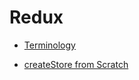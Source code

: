 # Redux

- [Terminology](./intro.md)

- [createStore from Scratch](./scratch.md)

<!-- - [Core Redux API](./core-redux-api.md) -->

<!-- - [Strategies for Complex State](./strategies.md) -->

<!-- - [React Redux Library](./react-redux.md) -->
